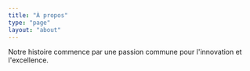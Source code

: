 ```yaml
---
title: "À propos"
type: "page"
layout: "about"
---
```


Notre histoire commence par une passion commune pour l'innovation et l'excellence.